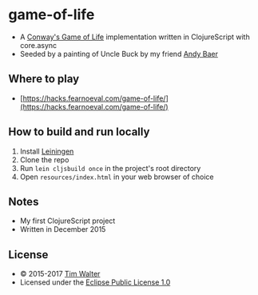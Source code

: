 # game-of-life

- A [Conway's Game of Life](https://en.wikipedia.org/wiki/Conway%27s_Game_of_Life)
implementation written in ClojureScript with core.async
- Seeded by a painting of Uncle Buck by my friend [Andy Baer](https://www.andrewfrankbaer.com/)

## Where to play

- [https://hacks.fearnoeval.com/game-of-life/](https://hacks.fearnoeval.com/game-of-life/)

## How to build and run locally

1. Install [Leiningen](https://leiningen.org/)
2. Clone the repo
3. Run `lein cljsbuild once` in the project's root directory
4. Open `resources/index.html` in your web browser of choice

## Notes

- My first ClojureScript project
- Written in December 2015

## License

- © 2015-2017 [Tim Walter](https://www.fearnoeval.com/)
- Licensed under the [Eclipse Public License 1.0](LICENSE.html)
